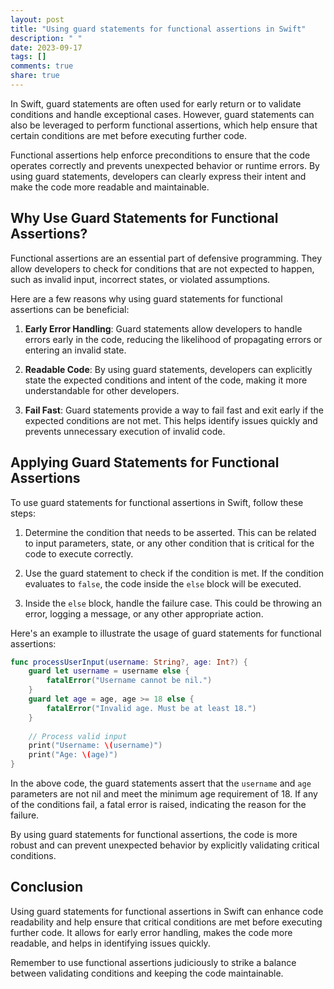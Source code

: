 ```yaml
---
layout: post
title: "Using guard statements for functional assertions in Swift"
description: " "
date: 2023-09-17
tags: []
comments: true
share: true
---
```


In Swift, guard statements are often used for early return or to validate conditions and handle exceptional cases. However, guard statements can also be leveraged to perform functional assertions, which help ensure that certain conditions are met before executing further code.

Functional assertions help enforce preconditions to ensure that the code operates correctly and prevents unexpected behavior or runtime errors. By using guard statements, developers can clearly express their intent and make the code more readable and maintainable.

## Why Use Guard Statements for Functional Assertions?

Functional assertions are an essential part of defensive programming. They allow developers to check for conditions that are not expected to happen, such as invalid input, incorrect states, or violated assumptions.

Here are a few reasons why using guard statements for functional assertions can be beneficial:

1. **Early Error Handling**: Guard statements allow developers to handle errors early in the code, reducing the likelihood of propagating errors or entering an invalid state.

2. **Readable Code**: By using guard statements, developers can explicitly state the expected conditions and intent of the code, making it more understandable for other developers.

3. **Fail Fast**: Guard statements provide a way to fail fast and exit early if the expected conditions are not met. This helps identify issues quickly and prevents unnecessary execution of invalid code.

## Applying Guard Statements for Functional Assertions

To use guard statements for functional assertions in Swift, follow these steps:

1. Determine the condition that needs to be asserted. This can be related to input parameters, state, or any other condition that is critical for the code to execute correctly.

2. Use the guard statement to check if the condition is met. If the condition evaluates to `false`, the code inside the `else` block will be executed.

3. Inside the `else` block, handle the failure case. This could be throwing an error, logging a message, or any other appropriate action.

Here's an example to illustrate the usage of guard statements for functional assertions:

```swift
func processUserInput(username: String?, age: Int?) {
    guard let username = username else {
        fatalError("Username cannot be nil.")
    }
    guard let age = age, age >= 18 else {
        fatalError("Invalid age. Must be at least 18.")
    }
    
    // Process valid input
    print("Username: \(username)")
    print("Age: \(age)")
}
```

In the above code, the guard statements assert that the `username` and `age` parameters are not nil and meet the minimum age requirement of 18. If any of the conditions fail, a fatal error is raised, indicating the reason for the failure.

By using guard statements for functional assertions, the code is more robust and can prevent unexpected behavior by explicitly validating critical conditions.

## Conclusion

Using guard statements for functional assertions in Swift can enhance code readability and help ensure that critical conditions are met before executing further code. It allows for early error handling, makes the code more readable, and helps in identifying issues quickly.

Remember to use functional assertions judiciously to strike a balance between validating conditions and keeping the code maintainable.